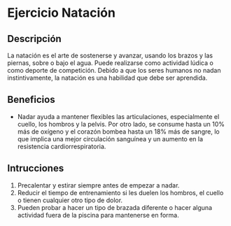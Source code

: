 # Ejercicio Natación

## Descripción
La natación es el arte de sostenerse y avanzar, usando los brazos y las piernas, sobre o bajo el agua. Puede realizarse como actividad lúdica o como deporte de competición. Debido a que los seres humanos no nadan instintivamente, la natación es una habilidad que debe ser aprendida.

## Beneficios
- Nadar ayuda a mantener flexibles las articulaciones, especialmente el cuello, los hombros y la pelvis. Por otro lado, se consume hasta un 10% más de oxígeno y el corazón bombea hasta un 18% más de sangre, lo que implica una mejor circulación sanguínea y un aumento en la resistencia cardiorrespiratoria.

## Intrucciones
1. Precalentar y estirar siempre antes de empezar a nadar. 
2. Reducir el tiempo de entrenamiento si les duelen los hombros, el cuello o tienen cualquier otro tipo de dolor. 
3. Pueden probar a hacer un tipo de brazada diferente o hacer alguna actividad fuera de la piscina para mantenerse en forma.